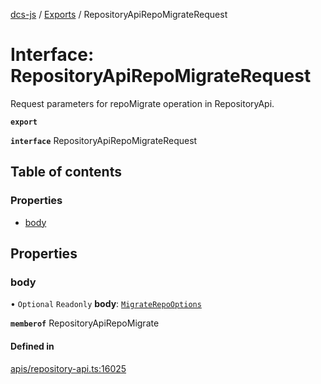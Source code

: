 [dcs-js](../README.md) / [Exports](../modules.md) / RepositoryApiRepoMigrateRequest

# Interface: RepositoryApiRepoMigrateRequest

Request parameters for repoMigrate operation in RepositoryApi.

**`export`**

**`interface`** RepositoryApiRepoMigrateRequest

## Table of contents

### Properties

- [body](RepositoryApiRepoMigrateRequest.md#body)

## Properties

### <a id="body" name="body"></a> body

• `Optional` `Readonly` **body**: [`MigrateRepoOptions`](MigrateRepoOptions.md)

**`memberof`** RepositoryApiRepoMigrate

#### Defined in

[apis/repository-api.ts:16025](https://github.com/unfoldingWord/dcs-js/blob/b29eb7a/apis/repository-api.ts#L16025)
